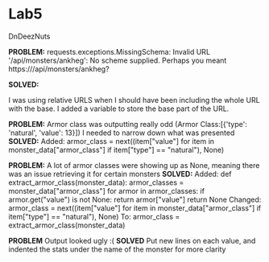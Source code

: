 # Lab5
DnDeezNuts

**PROBLEM:**
requests.exceptions.MissingSchema: Invalid URL '/api/monsters/ankheg': No scheme supplied. Perhaps you meant https:///api/monsters/ankheg?

**SOLVED:**

I was using relative URLS when I should have been including the whole URL with the base. I added a variable to store the base part of the URL.

**PROBLEM:**
Armor class was outputting really odd (Armor Class:[{'type': 'natural', 'value': 13}]) I needed to narrow down what was presented
**SOLVED:**
Added:  armor_class = next((item["value"] for item in monster_data["armor_class"] if item["type"] == "natural"), None)

**PROBLEM:**
A lot of armor classes were showing up as None, meaning there was an issue retrieving it for certain monsters
**SOLVED:**
  Added:
    def extract_armor_class(monster_data):
      armor_classes = monster_data["armor_class"]
      for armor in armor_classes:
          if armor.get("value") is not None:
              return armor["value"]
      return None
  Changed:
    armor_class = next((item["value"] for item in monster_data["armor_class"] if item["type"] == "natural"), None)
    To:
    armor_class = extract_armor_class(monster_data)

**PROBLEM**
Output looked ugly :(
**SOLVED**
Put new lines on each value, and indented the stats under the name of the monster for more clarity






